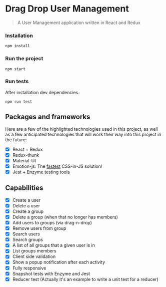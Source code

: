 # Drag Drop User Management
> A User Management application written in React and Redux

### Installation

```
npm install
```

### Run the project

```
npm start
```

### Run tests
After installation dev dependencies.

```
npm run test
```
## Packages and frameworks

Here are a few of the highlighted technologies used in this project, as well as a few anticipated technologies
that will work their way into this project in the future:

- [x] React + Redux
- [x] Redux-thunk
- [x] Material-UI
- [x] Emotion-js: The [fastest](https://github.com/A-gambit/CSS-IN-JS-Benchmarks/blob/master/RESULT.md) CSS-in-JS solution!
- [x] Jest + Enzyme testing tools

## Capabilities

- [x] Create a user
- [x] Delete a user
- [x] Create a group
- [x] Delete a group (when that no longer has members)
- [x] Add users to groups (via drag-n-drop)
- [x] Remove users from group
- [x] Search users
- [x] Search groups
- [x] A list of all groups that a given user is in
- [x] List groups members
- [x] Client side validation
- [x] Show a popup notification after each activity
- [x] Fully responsive
- [x] Snapshot tests with Enzyme and Jest
- [x] Reducer test (Actually it's an example to write a unit test for a reducer)
